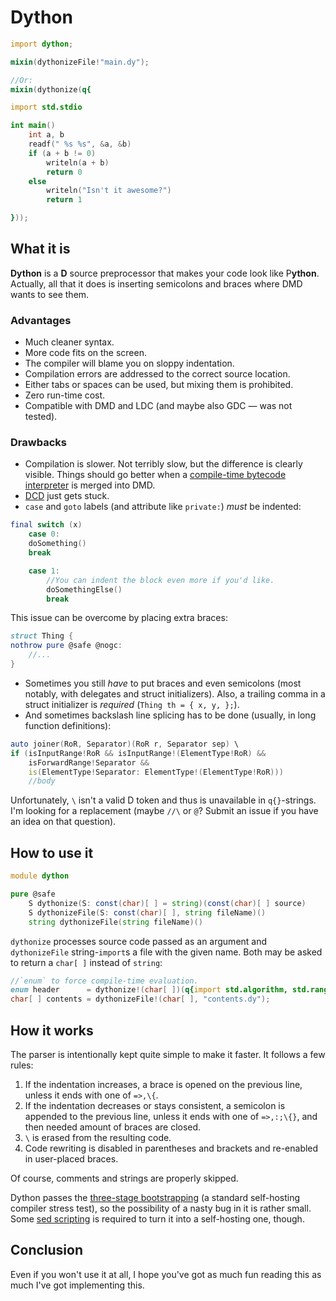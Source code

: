 Dython
======

```d
import dython;

mixin(dythonizeFile!"main.dy");

//Or:
mixin(dythonize(q{

import std.stdio

int main()
    int a, b
    readf(" %s %s", &a, &b)
    if (a + b != 0)
        writeln(a + b)
        return 0
    else
        writeln("Isn't it awesome?")
        return 1

}));
```


What it is
----------

**Dython** is a **D** source preprocessor that makes your code look like P**ython**. Actually, all
that it does is inserting semicolons and braces where DMD wants to see them.

### Advantages ###

+ Much cleaner syntax.
+ More code fits on the screen.
+ The compiler will blame you on sloppy indentation.
+ Compilation errors are addressed to the correct source location.
+ Either tabs or spaces can be used, but mixing them is prohibited.
+ Zero run-time cost.
+ Compatible with DMD and LDC (and maybe also GDC — was not tested).

### Drawbacks ###

- Compilation is slower. Not terribly slow, but the difference is clearly visible. Things should
  go better when a [compile-time bytecode interpreter][new-ctfe] is merged into DMD.
- [DCD][dcd] just gets stuck.
- `case` and `goto` labels (and attribute like `private:`) *must* be indented:

```d
final switch (x)
    case 0:
    doSomething()
    break

    case 1:
        //You can indent the block even more if you'd like.
        doSomethingElse()
        break
```

  This issue can be overcome by placing extra braces:

```d
struct Thing {
nothrow pure @safe @nogc:
    //...
}
```

- Sometimes you still *have* to put braces and even semicolons (most notably, with delegates and
  struct initializers). Also, a trailing comma in a struct initializer is *required*
  (`Thing th = { x, y, };`).
- And sometimes backslash line splicing has to be done (usually, in long function definitions):

```d
auto joiner(RoR, Separator)(RoR r, Separator sep) \
if (isInputRange!RoR && isInputRange!(ElementType!RoR) &&
    isForwardRange!Separator &&
    is(ElementType!Separator: ElementType!(ElementType!RoR)))
    //body
```

  Unfortunately, `\` isn't a valid D token and thus is unavailable in `q{}`-strings. I'm looking for
  a replacement (maybe `//\` or `@`? Submit an issue if you have an idea on that question).

[new-ctfe]: https://dlang.org/blog/2017/04/10/the-new-ctfe-engine/
[dcd]:      https://github.com/dlang-community/DCD


How to use it
-------------

```d
module dython

pure @safe
    S dythonize(S: const(char)[ ] = string)(const(char)[ ] source)
    S dythonizeFile(S: const(char)[ ], string fileName)()
    string dythonizeFile(string fileName)()
```

`dythonize` processes source code passed as an argument and `dythonizeFile` string-`import`s a file
with the given name. Both may be asked to return a `char[ ]` instead of `string`:

```d
//`enum` to force compile-time evaluation.
enum header      = dythonize!(char[ ])(q{import std.algorithm, std.range});
char[ ] contents = dythonizeFile!(char[ ], "contents.dy");
```


How it works
------------

The parser is intentionally kept quite simple to make it faster. It follows a few rules:

1. If the indentation increases, a brace is opened on the previous line, unless it ends with one of
   `=>,\{`.
2. If the indentation decreases or stays consistent, a semicolon is appended to the previous line,
   unless it ends with one of `=>,:;\{}`, and then needed amount of braces are closed.
3. `\` is erased from the resulting code.
4. Code rewriting is disabled in parentheses and brackets and re-enabled in user-placed braces.

Of course, comments and strings are properly skipped.

Dython passes the [three-stage bootstrapping][dython3] (a standard self-hosting compiler stress
test), so the possibility of a nasty bug in it is rather small. Some [sed scripting][preprocess.sh]
is required to turn it into a self-hosting one, though.

[dython3]:       https://github.com/SirNickolas/Dython/blob/master/test/dython3.d
[preprocess.sh]: https://github.com/SirNickolas/Dython/blob/master/test/preprocess.sh


Conclusion
----------

Even if you won't use it at all, I hope you've got as much fun reading this as much I've got
implementing this.
